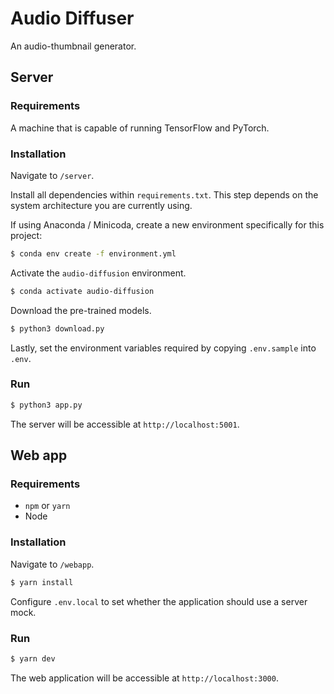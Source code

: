 # Audio Diffuser

An audio-thumbnail generator.

## Server

### Requirements

A machine that is capable of running TensorFlow and PyTorch.

### Installation

Navigate to `/server`.

Install all dependencies within `requirements.txt`. This step depends on the system architecture you are currently using.

If using Anaconda / Minicoda, create a new environment specifically for this project:

```bash
$ conda env create -f environment.yml
```

Activate the `audio-diffusion` environment.

```bash
$ conda activate audio-diffusion
```

Download the pre-trained models.

```bash
$ python3 download.py
```

Lastly, set the environment variables required by copying `.env.sample` into `.env`.

### Run

```bash
$ python3 app.py
```

The server will be accessible at `http://localhost:5001`.

## Web app

### Requirements

- `npm` or `yarn`
- Node

### Installation

Navigate to `/webapp`.

```bash
$ yarn install
```

Configure `.env.local` to set whether the application should use a server mock.

### Run

```bash
$ yarn dev
```

The web application will be accessible at `http://localhost:3000`.
